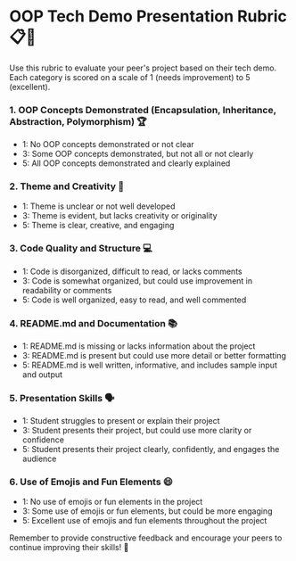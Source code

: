 # OOP Tech Demo Presentation Rubric 📋🌟

Use this rubric to evaluate your peer's project based on their tech demo. Each category is scored on a scale of 1 (needs improvement) to 5 (excellent).

### 1. OOP Concepts Demonstrated (Encapsulation, Inheritance, Abstraction, Polymorphism) 🏆

- 1: No OOP concepts demonstrated or not clear
- 3: Some OOP concepts demonstrated, but not all or not clearly
- 5: All OOP concepts demonstrated and clearly explained

### 2. Theme and Creativity 🎨

- 1: Theme is unclear or not well developed
- 3: Theme is evident, but lacks creativity or originality
- 5: Theme is clear, creative, and engaging

### 3. Code Quality and Structure 💻

- 1: Code is disorganized, difficult to read, or lacks comments
- 3: Code is somewhat organized, but could use improvement in readability or comments
- 5: Code is well organized, easy to read, and well commented

### 4. README.md and Documentation 📚

- 1: README.md is missing or lacks information about the project
- 3: README.md is present but could use more detail or better formatting
- 5: README.md is well written, informative, and includes sample input and output

### 5. Presentation Skills 🗣

- 1: Student struggles to present or explain their project
- 3: Student presents their project, but could use more clarity or confidence
- 5: Student presents their project clearly, confidently, and engages the audience

### 6. Use of Emojis and Fun Elements 😄

- 1: No use of emojis or fun elements in the project
- 3: Some use of emojis or fun elements, but could be more engaging
- 5: Excellent use of emojis and fun elements throughout the project

Remember to provide constructive feedback and encourage your peers to continue improving their skills! 🌟
